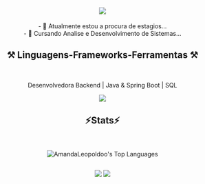 <h1 align="center">
<img src="https://readme-typing-svg.herokuapp.com/?font=Righteous&size=35&center=true&vCenter=true&width=500&height=70&duration=4000&lines=olá!+👋" />
</h1>

<div align="center" >
 - 🔭 Atualmente estou a procura de estagios...
 <br>
 - 🌱 Cursando Analise e Desenvolvimento de Sistemas...
 </div>

 <h2 align="center" >⚒️ Linguagens-Frameworks-Ferramentas ⚒️</h2>
<br>
<p align="center">Desenvolvedora Backend | Java & Spring Boot | SQL
<p>
<div align="center" >
  <img src="https://skillicons.dev/icons?i=python,vscode,java,mysql,spring"/>
</div>

<h2 align="center" >⚡Stats⚡</h2>
<br>
<div align="center" >


![AmandaLeopoldoo's Top Languages](https://github-readme-stats.vercel.app/api/top-langs/?username=AmandaLeopoldoo&theme=gotham&show_icons=true&hide_border=false&layout=compact)

##

<div> 
  <a href = "amandaleopoldo2930@gmail.com"><img src="https://img.shields.io/badge/-Gmail-%23333?style=for-the-badge&logo=gmail&logoColor=white" target="_blank"></a>
  <a href="https://www.linkedin.com/in/amanda-leopoldo-a61478319" target="_blank"><img src="https://img.shields.io/badge/-LinkedIn-%230077B5?style=for-the-badge&logo=linkedin&logoColor=white" target="_blank"></a> 
</div>

